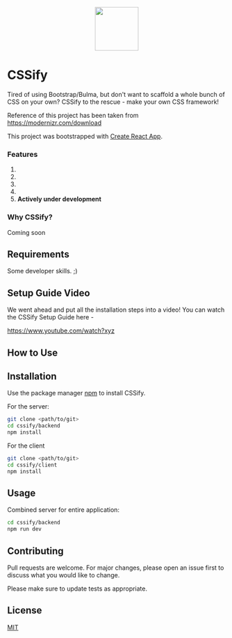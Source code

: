 <p align="center">
  <img width="100" height="100" src="https://i.imgur.com/ziYXKJ8.png">
</p>

# CSSify

Tired of using Bootstrap/Bulma, but don't want to scaffold a whole bunch of CSS on your own? CSSify to the rescue - make your own CSS framework!

Reference of this project has been taken from https://modernizr.com/download

This project was bootstrapped with [Create React App](https://github.com/facebook/create-react-app).

### Features

1. 
2. 
3. 
4. 
5. **Actively under development**

### Why CSSify?

Coming soon

## Requirements

Some developer skills. ;)

## Setup Guide Video

We went ahead and put all the installation steps into a video! You can watch the CSSify Setup Guide here - 

https://www.youtube.com/watch?xyz

## How to Use



## Installation

Use the package manager [npm](https://www.npmjs.com/) to install CSSify.

For the server:
```bash
git clone <path/to/git>
cd cssify/backend
npm install 
```
For the client
```bash
git clone <path/to/git>
cd cssify/client
npm install 
```

## Usage

Combined server for entire application:
```bash
cd cssify/backend
npm run dev
```

## Contributing
Pull requests are welcome. For major changes, please open an issue first to discuss what you would like to change.

Please make sure to update tests as appropriate.

## License
[MIT](https://choosealicense.com/licenses/mit/)
